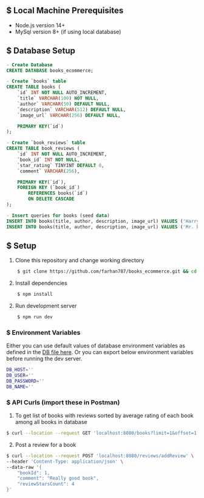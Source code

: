 ## $ Local Machine Prerequisites

- Node.js version 14+
- MySql version 8+ (if using local database)

## $ Database Setup

```sql
- Create Database
CREATE DATABASE books_ecommerce;

- Create `books` table
CREATE TABLE books (
    `id` INT NOT NULL AUTO_INCREMENT,
    `title` VARCHAR(100) NOT NULL,
    `author` VARCHAR(50) DEFAULT NULL,
    `description` VARCHAR(512) DEFAULT NULL,
    `image_url` VARCHAR(256) DEFAULT NULL,

    PRIMARY KEY(`id`)
);

- Create `book_reviews` table
CREATE TABLE book_reviews (
    `id` INT NOT NULL AUTO_INCREMENT,
    `book_id` INT NOT NULL,
    `star_rating` TINYINT DEFAULT 0,
    `comment` VARCHAR(256),

    PRIMARY KEY(`id`),
    FOREIGN KEY (`book_id`)
        REFERENCES books(`id`)
        ON DELETE CASCADE
);

- Insert queries for books (seed data)
INSERT INTO books(title, author, description, image_url) VALUES ('Harry Potter', 'J.K Rowling', 'Harry Potter is a series of seven fantasy novels written by British author J. K. Rowling.', 'https://img.freepik.com/premium-photo/opened-book-bible-background_112554-164.jpg?w=360');
INSERT INTO books(title, author, description, image_url) VALUES ('Mr. Bean', 'Paul Wilndle', 'The childish Mr Bean uses his unusual wit to fulfil everyday tasks. But more often than not, he ends up creating trouble for himself and those around him.', 'https://images.unsplash.com/photo-1589998059171-988d887df646?ixlib=rb-4.0.3&ixid=MnwxMjA3fDB8MHxleHBsb3JlLWZlZWR8OXx8fGVufDB8fHx8&w=1000&q=80');
```

## $ Setup

1. Clone this repository and change working directory

```bash
    $ git clone https://github.com/farhan787/books_ecommerce.git && cd books_ecommerce
```

2. Install dependencies

```bash
    $ npm install
```

2. Run development server

```bash
    $ npm run dev
```

### $ Environment Variables

Either you can use default values of database environment variables as defined in the [DB file here](https://github.com/farhan787/books_ecommerce/blob/master/startup/db.js). Or you can export below environment variables before running the dev server.

```bash
DB_HOST=''
DB_USER=''
DB_PASSWORD=''
DB_NAME=''
```

### $ API Curls (import these in Postman)

1. To get list of books with reviews sorted by average rating of each book among all books in database

```bash
$ curl --location --request GET 'localhost:8080/books?limit=1&offset=1'
```

2. Post a review for a book

```bash
$ curl --location --request POST 'localhost:8080/reviews/addReview' \
--header 'Content-Type: application/json' \
--data-raw '{
    "bookId": 1,
    "comment": "Really good book",
    "reviewStarsCount": 4
}'
```
